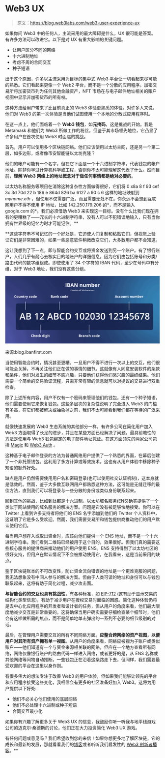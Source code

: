 # Web3 UX

> 原文：<https://blog.web3labs.com/web3-user-experience-ux>

如果你问 Web3 中的任何人，主流采用的最大障碍是什么，UX 很可能是答案。有许多方法可以改进它。以下是对 UX 有重大影响的关键问题。

*   让用户区分不同的网络
*   十六进制地址
*   考虑不周的合同交互
*   种子短语

出于这个原因，许多以主流采用为目标的集中式 Web3 平台让一切看起来尽可能的熟悉。它们看起来更像一个 Web2 平台，而不是一个分散的应用程序。加密交易所将加密货币列为任何其他金融资产，NFT 市场在与电子邮件地址相关的账户视图中显示非加密货币的所有权。

这种方法给用户带来了比目前真正的 Web3 体验更熟悉的体验。对许多人来说，他们对 Web3 的第一次体验是当他们试图使用一个本地的分散式应用程序时。

在这一点上，他们面临着一个 **Web3 钱包**，如**元掩码**，这是挑战的开始。我是 Metamask 和他们为 Web3 所做工作的粉丝，但鉴于其市场领先地位，它凸显了许多用户在首次使用 Web3 时面临的挑战。

首先，用户可以使用多个区块链网络。他们应该使用以太坊主网，还是另一个第二层，如多边形，或者像币安智能链以太坊克隆？

他们的帐户可能有一个名字，但在它下面是一个十六进制字符串，代表钱包的帐户地址。除非你学过计算机科学或工程，否则你不太可能理解这代表了什么。然而目前，**理解 Web3 网络上的地址概念对于做任何事情都是绝对必要的**。

以太坊名称服务等项目在消除这种复杂性方面做得很好，它们将 0 x8a 8 f 93 cef 3c 3d 70d 22 b 186 e 864d 826 ba 6127 a 90 c 6 这样的地址映射到 *myname.eth* ，但使用不仅需要广泛，而且需要无处不在。你永远不会想到互联网用户不得不使用 IP 地址，比如 142.250.179.206 的*，而不是输入 google.com 的*。我们必须借助 Web3 来实现这一目标。没有什么比我们现在拥有的更糟糕了——冗长的十六进制字符串，没有人可以不犯错误地输入，只有当你拥有世界级的记忆力时才可能记住。**

 **这些字符串不可记忆的一个好处是，它迫使人们复制和粘贴它们，但视觉上验证它们是非常困难的，如果一些恶意软件稍微改变它们，大多数用户都不会知道。

这让我想到了下一点，即与智能合约交互或将资金发送到另一个账户。有了银行账户，人们几乎有耐心去核实目的地账户的详细信息，因为它们由包括账号和分类/路由代码的数字组组成。即使使用了 34 个字符的 IBAN 代码，至少在号码中有分组，对于 Web3 地址，我们没有这些分组。

![IBAN - Web3 UX](img/0eef4774ccc0353ffc4640330ac66804.png)

来源:blog.ibanfirst.com

当使用智能合约时，情况甚至更糟。一旦用户不得不进行一次以上的交互，他们很可能会关掉，不再关注他们正在做的事情的细节。这就像有人同意安装软件的条款和条件，他们对发生的细节不感兴趣，只要他们获得他们感兴趣的最终结果。他们需要一个简单的交易验证流程，只需非常有限的信息就可以对提议的交易进行双重检查。

除了上述所有内容，用户不仅有一个密码来管理他们的钱包，还有一个种子短语，他们需要使用它来恢复钱包。这些多层次的复杂性说明了完全进入 Web3 的门槛有多高，在它们都被解决或抽象掉之前，我们不太可能看到我们都在等待的广泛采用。

就像快速发展的 Web3 生态系统的其他部分一样，有许多公司在简化用户加入 Web3 方面取得了长足的进步，并且在某些方面已经解决了问题。最具前瞻性的方法是使用与 Web3 钱包绑定的电子邮件地址凭证。在这方面领先的两家公司包括 [Magic](https://magic.link/) 和 [Web3 Auth](https://web3auth.io/) 。

这种基于电子邮件登录的方法为普通网络用户提供了一个熟悉的界面，在幕后创建了一个非托管钱包。这利用了多方计算或等效技术。这也有从用户体验中移除种子短语的额外好处。

缺点是用户仍然需要使用用户名和密码登录(也可以使用社交认证机制)，这本身就是低效的。然而，鉴于大多数互联网用户都熟悉这种方法，这可能是无缝迁移的最佳方法，直到我们可以将登录与一些分散的身份或类似身份联系起来。

回到其他的挑战，比如到处都是十六进制。以太坊域名服务(ENS)确实提供了一个类似于网站使用的域名服务的解决方案。问题是它没有被足够快地接受。你可以在 Twitter 上看到许多支持者将他们的 ENS 名字添加到他们的 Twitter 个人资料中，这证明了它是多么受欢迎。然而，我们需要交易所和钱包提供商推动他们的用户默认使用它们。

每当用户想存入或取出资金时，应该向他们提供一个 ENS 地址，而不是一个十六进制字符串。我们看到二维码已经被用于这个目的，效果很好。但我们真的需要这些核心服务的提供商来推动他们的用户使用 ENS。ENS 支持得到了以太坊社区的很好支持，但用户在默认情况下不会被推动使用它，在我看来，这是当前采用的缺点。

鉴于区块链账本的不可改变性，防止资金流向错误的地址是一个更难克服的问题，我无法想象没有中间人参与的解决方案。但由于人类可读的地址和身份可以与钱包联系起来，这将有助于简化过程，减少攻击面。

**与智能合约的交互也具有挑战性**，有各种标准，如 [EIP-712](https://eips.ethereum.org/EIPS/eip-712) (这有助于显示交易的结构化类型信息)，有助于减少用户在授权交易时面临的困惑。简化这种体验仍将是去中心化应用程序的开发者和设计者的任务，但从用户的角度来看，他们最大限度地减少交互是非常重要的。这将确保当用户确实需要仔细检查某个细节时，他们会有这样做所需的焦点，而不是简单地单击弹出的一系列不必要的细节级别的对话。

最后，在管理用户需要交互的所有不同网络方面。**应整合跨网络的资产视图，以便用户对其所有资产拥有单一视图**。从用户的角度来看，网络应被视为子账户或类似账户——他们知道有一个与资金来源相关联的网络，但应在一个地方查看所有网络，网络仅像银行账户的路由代码一样进入网络，或者更好的是，从 ENS 名称或其他网络等同物自动推断。一些钱包正在沿着这条路走下去，但同样，我们需要最受欢迎的平台在这里以身作则。

有很多伟大的想法专注于改善 Web3 的用户体验，但如果我们能够让领先的平台和应用程序接受这些变化，我相信会有更多的社区准备好加入 Web3。这将为用户提供以下好处:

*   他们不必关心他们使用的底层网络
*   他们不必处理十六进制或种子短语
*   合同交互最小化

如果你有兴趣了解更多关于 Web3 UX 的信息，我鼓励你听一听我与地平线游戏公司的迈克尔·桑德斯的讨论，他们正在大力投资简化 Web3 UX 游戏。

有任何问题或意见吗？我们希望收到您的来信！如果你想更多地了解区块链，它的成长和最新的发展，那就看看我们的[博客](https://blog.web3labs.com/)或者听听我们启发性的 [Web3 创新者播客](https://podcast.web3labs.com/)。**